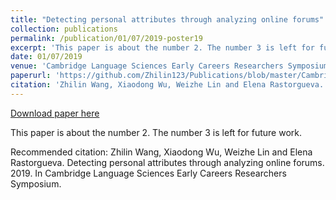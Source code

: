 ```yaml
---
title: "Detecting personal attributes through analyzing online forums"
collection: publications
permalink: /publication/01/07/2019-poster19
excerpt: 'This paper is about the number 2. The number 3 is left for future work.'
date: 01/07/2019
venue: 'Cambridge Language Sciences Early Careers Researchers Symposium'
paperurl: 'https://github.com/Zhilin123/Publications/blob/master/Cambridge%20Language%20Sciences%20ECR.pdf'
citation: 'Zhilin Wang, Xiaodong Wu, Weizhe Lin and Elena Rastorgueva. Detecting personal attributes through analyzing online forums. 2019. In Cambridge Language Sciences Early Careers Researchers Symposium.'
---
```


<a href='https://github.com/Zhilin123/Publications/blob/master/Cambridge%20Language%20Sciences%20ECR.pdf'>Download paper here</a>

This paper is about the number 2. The number 3 is left for future work.

Recommended citation: Zhilin Wang, Xiaodong Wu, Weizhe Lin and Elena Rastorgueva. Detecting personal attributes through analyzing online forums. 2019. In Cambridge Language Sciences Early Careers Researchers Symposium.